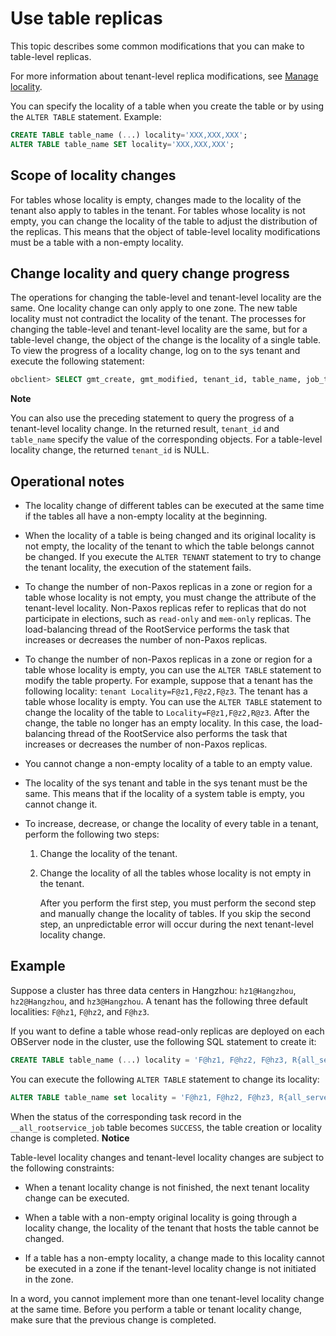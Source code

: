 Use table replicas 
=======================================

This topic describes some common modifications that you can make to table-level replicas. 

For more information about tenant-level replica modifications, see [Manage locality](../300.locality-management/100.overview-of-locality-management.md).

You can specify the locality of a table when you create the table or by using the `ALTER TABLE` statement. Example:

```sql
CREATE TABLE table_name (...) locality='XXX,XXX,XXX';
ALTER TABLE table_name SET locality='XXX,XXX,XXX';
```



Scope of locality changes 
----------------------------------

For tables whose locality is empty, changes made to the locality of the tenant also apply to tables in the tenant. For tables whose locality is not empty, you can change the locality of the table to adjust the distribution of the replicas. This means that the object of table-level locality modifications must be a table with a non-empty locality. 

Change locality and query change progress 
--------------------------------------------------

The operations for changing the table-level and tenant-level locality are the same. One locality change can only apply to one zone. The new table locality must not contradict the locality of the tenant. The processes for changing the table-level and tenant-level locality are the same, but for a table-level change, the object of the change is the locality of a single table. To view the progress of a locality change, log on to the sys tenant and execute the following statement:

```sql
obclient> SELECT gmt_create, gmt_modified, tenant_id, table_name, job_type, job_status FROM __all_rootservice_job WHERE job_type LIKE '%LOCALITY%' ORDER BY job_id DESC;
```


**Note**



You can also use the preceding statement to query the progress of a tenant-level locality change. In the returned result, `tenant_id` and `table_name` specify the value of the corresponding objects. For a table-level locality change, the returned `tenant_id` is NULL.

Operational notes 
--------------------------

* The locality change of different tables can be executed at the same time if the tables all have a non-empty locality at the beginning.

  

* When the locality of a table is being changed and its original locality is not empty, the locality of the tenant to which the table belongs cannot be changed. If you execute the `ALTER TENANT` statement to try to change the tenant locality, the execution of the statement fails.

  

* To change the number of non-Paxos replicas in a zone or region for a table whose locality is not empty, you must change the attribute of the tenant-level locality. Non-Paxos replicas refer to replicas that do not participate in elections, such as `read-only` and `mem-only` replicas. The load-balancing thread of the RootService performs the task that increases or decreases the number of non-Paxos replicas.

  

* To change the number of non-Paxos replicas in a zone or region for a table whose locality is empty, you can use the `ALTER TABLE` statement to modify the table property. For example, suppose that a tenant has the following locality: `tenant Locality=F@z1,F@z2,F@z3`. The tenant has a table whose locality is empty. You can use the `ALTER TABLE` statement to change the locality of the table to `Locality=F@z1,F@z2,R@z3`. After the change, the table no longer has an empty locality. In this case, the load-balancing thread of the RootService also performs the task that increases or decreases the number of non-Paxos replicas.

  

* You cannot change a non-empty locality of a table to an empty value.

  

* The locality of the sys tenant and table in the sys tenant must be the same. This means that if the locality of a system table is empty, you cannot change it.

  

* To increase, decrease, or change the locality of every table in a tenant, perform the following two steps:

  1. Change the locality of the tenant.

     
  
  2. Change the locality of all the tables whose locality is not empty in the tenant. 

     After you perform the first step, you must perform the second step and manually change the locality of tables. If you skip the second step, an unpredictable error will occur during the next tenant-level locality change.
     
  

  




Example 
----------------

Suppose a cluster has three data centers in Hangzhou: `hz1@Hangzhou`, `hz2@Hangzhou`, and `hz3@Hangzhou`. A tenant has the following three default localities: `F@hz1`, `F@hz2`, and `F@hz3`. 

If you want to define a table whose read-only replicas are deployed on each OBServer node in the cluster, use the following SQL statement to create it:

```sql
CREATE TABLE table_name (...) locality = 'F@hz1, F@hz2, F@hz3, R{all_server}@hz1, R{all_server}@hz2, R{all_server}@hz3';
```



You can execute the following `ALTER TABLE` statement to change its locality:

```sql
ALTER TABLE table_name set locality = 'F@hz1, F@hz2, F@hz3, R{all_server}@hz1, R{all_server}@hz2, R{all_server}@hz3';
```



When the status of the corresponding task record in the `__all_rootservice_job` table becomes `SUCCESS`, the table creation or locality change is completed. 
**Notice**



Table-level locality changes and tenant-level locality changes are subject to the following constraints:

* When a tenant locality change is not finished, the next tenant locality change can be executed.

  

* When a table with a non-empty original locality is going through a locality change, the locality of the tenant that hosts the table cannot be changed.

  

* If a table has a non-empty locality, a change made to this locality cannot be executed in a zone if the tenant-level locality change is not initiated in the zone.

  




In a word, you cannot implement more than one tenant-level locality change at the same time. Before you perform a table or tenant locality change, make sure that the previous change is completed.
